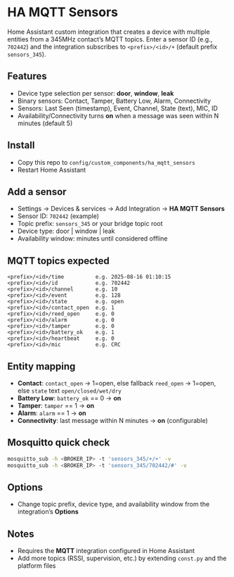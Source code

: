 # HA MQTT Sensors

Home Assistant custom integration that creates a device with multiple entities from a 345MHz contact’s MQTT topics. Enter a sensor ID (e.g., `702442`) and the integration subscribes to `<prefix>/<id>/+` (default prefix `sensors_345`).

## Features
- Device type selection per sensor: **door**, **window**, **leak**
- Binary sensors: Contact, Tamper, Battery Low, Alarm, Connectivity
- Sensors: Last Seen (timestamp), Event, Channel, State (text), MIC, ID
- Availability/Connectivity turns **on** when a message was seen within N minutes (default 5)

## Install
- Copy this repo to `config/custom_components/ha_mqtt_sensors`
- Restart Home Assistant

## Add a sensor
- Settings → Devices & services → Add Integration → **HA MQTT Sensors**
- Sensor ID: `702442` (example)
- Topic prefix: `sensors_345` or your bridge topic root
- Device type: door | window | leak
- Availability window: minutes until considered offline

## MQTT topics expected
```
<prefix>/<id>/time          e.g. 2025-08-16 01:10:15
<prefix>/<id>/id            e.g. 702442
<prefix>/<id>/channel       e.g. 10
<prefix>/<id>/event         e.g. 128
<prefix>/<id>/state         e.g. open
<prefix>/<id>/contact_open  e.g. 1
<prefix>/<id>/reed_open     e.g. 0
<prefix>/<id>/alarm         e.g. 0
<prefix>/<id>/tamper        e.g. 0
<prefix>/<id>/battery_ok    e.g. 1
<prefix>/<id>/heartbeat     e.g. 0
<prefix>/<id>/mic           e.g. CRC
```

## Entity mapping
- **Contact**: `contact_open` → 1=open, else fallback `reed_open` → 1=open, else `state` text `open/closed/wet/dry`
- **Battery Low**: `battery_ok` == 0 → **on**
- **Tamper**: `tamper` == 1 → **on**
- **Alarm**: `alarm` == 1 → **on**
- **Connectivity**: last message within N minutes → **on** (configurable)

## Mosquitto quick check
```bash
mosquitto_sub -h <BROKER_IP> -t 'sensors_345/+/+' -v
mosquitto_sub -h <BROKER_IP> -t 'sensors_345/702442/#' -v
```

## Options
- Change topic prefix, device type, and availability window from the integration’s **Options**

## Notes
- Requires the **MQTT** integration configured in Home Assistant
- Add more topics (RSSI, supervision, etc.) by extending `const.py` and the platform files
